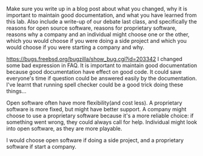 Make sure you write up in a blog post about what you changed, why it is important to maintain good documentation, and what you have learned from this lab. Also include a write-up of our debate last class, and specifically the reasons for open source software, reasons for proprietary software, reasons why a company and an individual might choose one or the other, which you would choose if you were doing a side project and which you would choose if you were starting a company and why.

https://bugs.freebsd.org/bugzilla/show_bug.cgi?id=203342
I changed some bad expression in FAQ. It is important to maintain good documentation because good documentation have effect on good code. It could save everyone's time if question could be answered easily by the documentation. I've learnt that running spell checker could be a good trick doing these things...

Open software often have more flexibility(and cost less). A proprietary software is more fixed, but might have better support. A company might choose to use a proprietary software because it's a more reliable choice: if something went wrong, they could always call for help. Individual might look into open software, as they are more playable.

I would choose open software if doing a side project, and a proprietary software if start a company.

